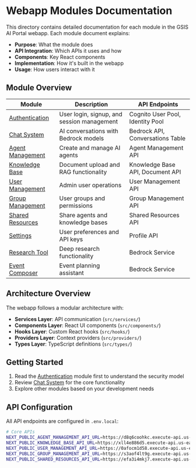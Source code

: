 # Webapp Modules Documentation

This directory contains detailed documentation for each module in the GSIS AI Portal webapp. Each module document explains:

- **Purpose**: What the module does
- **API Integration**: Which APIs it uses and how
- **Components**: Key React components
- **Implementation**: How it's built in the webapp
- **Usage**: How users interact with it

## Module Overview

| Module | Description | API Endpoints |
|--------|-------------|---------------|
| [Authentication](./authentication.md) | User login, signup, and session management | Cognito User Pool, Identity Pool |
| [Chat System](./chat-system.md) | AI conversations with Bedrock models | Bedrock API, Conversations Table |
| [Agent Management](./agent-management.md) | Create and manage AI agents | Agent Management API |
| [Knowledge Base](./knowledge-base.md) | Document upload and RAG functionality | Knowledge Base API, Document API |
| [User Management](./user-management.md) | Admin user operations | User Management API |
| [Group Management](./group-management.md) | User groups and permissions | Group Management API |
| [Shared Resources](./shared-resources.md) | Share agents and knowledge bases | Shared Resources API |
| [Settings](./settings.md) | User preferences and API keys | Profile API |
| [Research Tool](./research-tool.md) | Deep research functionality | Bedrock Service |
| [Event Composer](./event-composer.md) | Event planning assistant | Bedrock Service |

## Architecture Overview

The webapp follows a modular architecture with:

- **Services Layer**: API communication (`src/services/`)
- **Components Layer**: React UI components (`src/components/`)
- **Hooks Layer**: Custom React hooks (`src/hooks/`)
- **Providers Layer**: Context providers (`src/providers/`)
- **Types Layer**: TypeScript definitions (`src/types/`)

## Getting Started

1. Read the [Authentication](./authentication.md) module first to understand the security model
2. Review [Chat System](./chat-system.md) for the core functionality
3. Explore other modules based on your development needs

## API Configuration

All API endpoints are configured in `.env.local`:

```bash
# Core APIs
NEXT_PUBLIC_AGENT_MANAGEMENT_API_URL=https://d8q6coohkc.execute-api.us-east-1.amazonaws.com/dev/
NEXT_PUBLIC_KNOWLEDGE_BASE_API_URL=https://xll4e886d5.execute-api.us-east-1.amazonaws.com/dev/
NEXT_PUBLIC_USER_MANAGEMENT_API_URL=https://0afocm1d58.execute-api.us-east-1.amazonaws.com/dev/
NEXT_PUBLIC_GROUP_MANAGEMENT_API_URL=https://s3aof4lt9g.execute-api.us-east-1.amazonaws.com/dev/
NEXT_PUBLIC_SHARED_RESOURCES_API_URL=https://efa3i4mkj7.execute-api.us-east-1.amazonaws.com/dev/
```